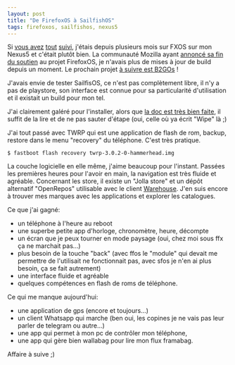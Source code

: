 ```yaml
---
layout: post
title: "De FirefoxOS à SailfishOS"
tags: firefoxos, sailfishos, nexus5
---
```


Si [vous avez](smartphone-firefoxos-commande-ok) [tout](rex-un-mois-firefoxos) [suivi](sauvegarder-et-mettre-a-jour-firefox-os), j'étais depuis plusieurs mois sur FXOS sur mon Nexus5 et c'était plutôt bien. La communauté Mozilla ayant [annoncé sa fin du soutien](https://firefoxos.mozfr.org/post/2016/02/Firefox-OS-passe-des-smartphones-aux-objets-connectes) au projet FirefoxOS, je n'avais plus de mises à jour de build depuis un moment. Le prochain projet [à suivre est B2GOs](https://firefoxos.mozfr.org/post/2016/06/B2G-OS-pour-smartphones-c-est-votre-moment) !

J'avais envie de tester SailfisOS, ce n'est pas complètement libre, il n'y a pas de playstore, son interface est connue pour sa particularité d'utilisation et il existait un build pour mon tel.

J'ai clairement galéré pour l'installer, alors que [la doc est très bien faite](https://wiki.merproject.org/wiki/Adaptations/libhybris/Install_SailfishOS_for_hammerhead#Steps_to_install), il suffit de la lire et de ne pas sauter d'étape (oui, celle où ya écrit "Wipe" là ;)

J'ai tout passé avec TWRP qui est une application de flash de rom, backup, restore dans le menu "recovery" du téléphone. C'est très pratique.
```
$ fastboot flash recovery twrp-3.0.2-0-hammerhead.img
```

La couche logicielle en elle même, j'aime beaucoup pour l'instant. Passées les premières heures pour l'avoir en main, la navigation est très fluide et agréable. Concernant les store, il existe un "Jolla store" et un dépôt alternatif "OpenRepos" utilisable avec le client [Warehouse](https://openrepos.net/content/basil/warehouse). J'en suis encore à trouver mes marques avec les applications et explorer les catalogues.

Ce que j'ai gagné:
* un téléphone à l'heure au reboot
* une superbe petite app d'horloge, chronomètre, heure, décompte
* un écran que je peux tourner en mode paysage (oui, chez moi sous ffx ça ne marchait pas...)
* plus besoin de la touche "back" (avec ffos le "module" qui devait me permettre de l'utilisait ne fonctionnait pas, avec sfos je n'en ai plus besoin, ça se fait autrement)
* une interface fluide et agréable
* quelques compétences en flash de roms de téléphone.

Ce qui me manque aujourd'hui:
* une application de gps (encore et toujours...)
* un client Whatsapp qui marche (ben oui, les copines je ne vais pas leur parler de telegram ou autre...)
* une app qui permet à mon pc de contrôler mon téléphone,
* une app qui gère bien wallabag pour lire mon flux framabag.

Affaire à suive ;)

